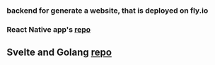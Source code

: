 ### backend for generate a website, that is deployed on fly.io

### React Native app's [repo ](https://github.com/MONISHSHARMA080/generate-website-app/)
## Svelte and Golang [repo](https://github.com/MONISHSHARMA080/deploy_first_website-to_fly)

